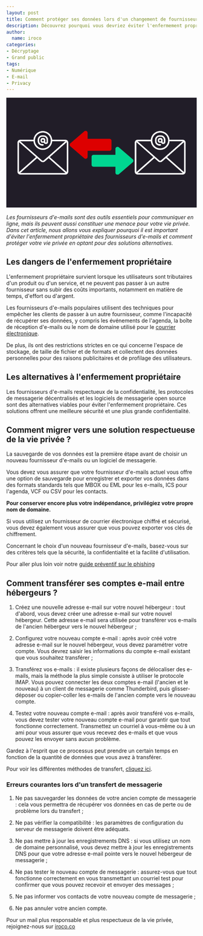 ```yaml
---
layout: post
title: Comment protéger ses données lors d'un changement de fournisseur de messagerie électronique ?
description: Découvrez pourquoi vous devriez éviter l'enfermement propriétaire des fournisseurs d'e-mails et comment protéger votre vie privée en ligne.
author:
  name: iroco
categories:
- Décryptage
- Grand public
tags:
- Numérique
- E-mail
- Privacy
---
```

![Illustration de l'article](/images/transfert_mail/transfert-mail.png)

*Les fournisseurs d'e-mails sont des outils essentiels pour communiquer en ligne, mais ils peuvent aussi constituer une menace pour votre vie privée. Dans cet article, nous allons vous expliquer pourquoi il est important d'éviter l'enfermement propriétaire des fournisseurs d'e-mails et comment protéger votre vie privée en optant pour des solutions alternatives.*

## Les dangers de l'enfermement propriétaire

L'enfermement propriétaire survient lorsque les utilisateurs sont tributaires d'un produit ou d'un service, et ne peuvent pas passer à un autre fournisseur sans subir des coûts importants, notamment en matière de temps, d'effort ou d'argent.

Les fournisseurs d'e-mails populaires utilisent des techniques pour empêcher les clients de passer à un autre fournisseur, comme l'incapacité de récupérer ses données, y compris les événements de l'agenda, la boîte de réception d'e-mails ou le nom de domaine utilisé pour le [courrier électronique](https://blog.iroco.co/comment-fonctionne-le-courrier-%C3%A9lectronique/).

De plus, ils ont des restrictions strictes en ce qui concerne l'espace de stockage, de taille de fichier et de formats et collectent des données personnelles pour des raisons publicitaires et de profilage des utilisateurs. 

## Les alternatives à l'enfermement propriétaire

Les fournisseurs d'e-mails respectueux de la confidentialité, les protocoles de messagerie décentralisés et les logiciels de messagerie open source sont des alternatives viables pour éviter l'enfermement propriétaire. Ces solutions offrent une meilleure sécurité et une plus grande confidentialité.

## Comment migrer vers une solution respectueuse de la vie privée ?

La sauvegarde de vos données est la première étape avant de choisir un nouveau fournisseur d'e-mails ou un logiciel de messagerie.

Vous devez vous assurer que votre fournisseur d'e-mails actuel vous offre une option de sauvegarde pour enregistrer et exporter vos données dans des formats standards tels que MBOX ou EML pour les e-mails, ICS pour l'agenda, VCF ou CSV pour les contacts. 

**Pour conserver encore plus votre indépendance, privilégiez votre propre nom de domaine.**

Si vous utilisez un fournisseur de courrier électronique chiffré et sécurisé, vous devez également vous assurer que vous pouvez exporter vos clés de chiffrement.

Concernant le choix d'un nouveau fournisseur d'e-mails, basez-vous sur des critères tels que la sécurité, la confidentialité et la facilité d'utilisation.

Pour aller plus loin voir notre [guide préventif sur le phishing](https://blog.iroco.co/phishing/)

## Comment transférer ses comptes e-mail entre hébergeurs ?

1. Créez une nouvelle adresse e-mail sur votre nouvel hébergeur : tout d'abord, vous devez créer une adresse e-mail sur votre nouvel hébergeur. Cette adresse e-mail sera utilisée pour transférer vos e-mails de l'ancien hébergeur vers le nouvel hébergeur ;

2. Configurez votre nouveau compte e-mail : après avoir créé votre adresse e-mail sur le nouvel hébergeur, vous devez paramétrer votre compte. Vous devrez saisir les informations du compte e-mail existant que vous souhaitez transférer ;

3. Transférez vos e-mails : il existe plusieurs façons de délocaliser des e-mails, mais la méthode la plus simple consiste à utiliser le protocole IMAP. Vous pouvez connecter les deux comptes e-mail (l'ancien et le nouveau) à un client de messagerie comme Thunderbird, puis glisser-déposer ou copier-coller les e-mails de l'ancien compte vers le nouveau compte.

4. Testez votre nouveau compte e-mail : après avoir transféré vos e-mails, vous devez tester votre nouveau compte e-mail pour garantir que tout fonctionne correctement. Transmettez un courriel à vous-même ou à un ami pour vous assurer que vous recevez des e-mails et que vous pouvez les envoyer sans aucun problème.

Gardez à l'esprit que ce processus peut prendre un certain temps en fonction de la quantité de données que vous avez à transférer.

Pour voir les différentes méthodes de transfert, [cliquez ici](https://www.opportunites-digitales.com/comment-transferer-ses-mails-entre-hebergeurs).  

### Erreurs courantes lors d'un transfert de messagerie 

1. Ne pas sauvegarder les données de votre ancien compte de messagerie : cela vous permettra de récupérer vos données en cas de perte ou de problème lors du transfert ;

2. Ne pas vérifier la compatibilité : les paramètres de configuration du serveur de messagerie doivent être adéquats.

3. Ne pas mettre à jour les enregistrements DNS : si vous utilisez un nom de domaine personnalisé, vous devez mettre à jour les enregistrements DNS pour que votre adresse e-mail pointe vers le nouvel hébergeur de messagerie ; 

4. Ne pas tester le nouveau compte de messagerie : assurez-vous que tout fonctionne correctement en vous transmettant un courriel test pour confirmer que vous pouvez recevoir et envoyer des messages ;

5. Ne pas informer vos contacts de votre nouveau compte de messagerie ; 

6. Ne pas annuler votre ancien compte.

Pour un mail plus responsable et plus respectueux de la vie privée, rejoignez-nous sur [iroco.co](https://iroco.co/)
